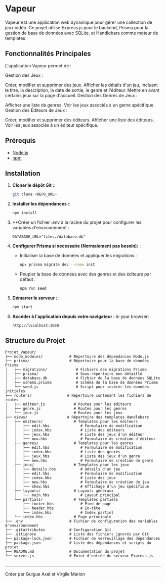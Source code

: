 # Vapeur
Vapeur est une application web dynamique pour gérer une collection de jeux vidéo. Ce projet utilise Express.js pour le backend, Prisma pour la gestion de base de données avec SQLite, et Handlebars comme moteur de templates.

## Fonctionnalités Principales
L'application Vapeur permet de :

Gestion des Jeux :

Créer, modifier et supprimer des jeux.
Afficher les détails d'un jeu, incluant le titre, la description, la date de sortie, le genre et l'éditeur.
Mettre en avant certains jeux sur la page d'accueil.
Gestion des Genres de Jeux :

Afficher une liste de genres.
Voir les jeux associés à un genre spécifique.
Gestion des Éditeurs de Jeux :

Créer, modifier et supprimer des éditeurs.
Afficher une liste des éditeurs.
Voir les jeux associés à un éditeur spécifique.
## Prérequis
- [Node.js](https://nodejs.org/)
- [npm](https://www.npmjs.com/)

## Installation

1. **Cloner le dépôt Git :**:

   ```bash
   git clone <REPO_URL>
   ```

2. **Installer les dépendances :**:

   ```bash
   npm install
   ```

3. **Créer un fichier .env à la racine du projet pour configurer les variables d'environnement :

   ```env
   DATABASE_URL="file:./database.db"
   ```

4. **Configurer Prisma si necessaire (Normalement pas besoin):** :

   - Initialiser la base de données et appliquer les migrations :
     
     ```bash
     npx prisma migrate dev --name init
     ```

   - Peupler la base de données avec des genres et des éditeurs par défaut :
     
     ```bash
     npm run seed
     ```

5. **Démarrer le serveur :** :

   ```bash
   npm start
   ```

6. **Accéder à l'application depuis votre navigateur :** in your browser:

   ```
   http://localhost:3008
   ```

## Structure du Projet

```
Projet_Vapeur/
├── node_modules/            # Répertoire des dépendances Node.js
├── prisma/                  # Répertoire pour la base de données Prisma
│   ├── migrations/             # Fichiers des migrations Prisma
│   ├── prisma/                 # Sous-répertoire non détaillé
│   ├── database.db             # Fichier de la base de données SQLite
│   ├── schema.prisma           # Schéma de la base de données Prisma
│   └── seed.js                 # Script pour insérer les données initiales
├── routers/                # Répertoire contenant les fichiers de routes
│   ├── editeur.js             # Routes pour les éditeurs
│   ├── genre.js               # Routes pour les genres
│   └── jeux.js                # Routes pour les jeux
├── views/                  # Répertoire des templates Handlebars
│   ├── editeurs/              # Templates pour les éditeurs
│   │   ├── edit.hbs              # Formulaire de modification
│   │   ├── index.hbs             # Liste des éditeurs
│   │   ├── jeux.hbs              # Liste des jeux d'un éditeur
│   │   └── new.hbs               # Formulaire de création d'éditeur
│   ├── genres/                # Templates pour les genres
│   │   ├── edit.hbs              # Formulaire de modification
│   │   ├── index.hbs             # Liste des genres
│   │   ├── jeux.hbs              # Liste des jeux d'un genre
│   │   └── new.hbs               # Formulaire de création de genre
│   ├── jeux/                  # Templates pour les jeux
│   │   ├── details.hbs           # Détails d'un jeu
│   │   ├── edit.hbs              # Formulaire de modification
│   │   ├── index.hbs             # Liste des jeux
│   │   ├── new.hbs               # Formulaire de création de jeu
│   │   └── show.hbs              # Affichage d'un jeu spécifique
│   ├── layouts/               # Layouts généraux
│   │   └── main.hbs              # Layout principal
│   └── partials/              # Templates partiels
│       ├── footer.hbs            # Pied de page
│       ├── header.hbs            # En-tête
│       └── index.hbs             # Index partiel
│   └── index.hbs              # Page principale
├── .env                     # Fichier de configuration des variables d'environnement
├── .gitattributes           # Configuration Git
├── .gitignore               # Liste des fichiers ignorés par Git
├── package-lock.json        # Fichier de verrouillage des dépendances
├── package.json             # Liste des dépendances et scripts du projet
├── README.md                # Documentation du projet
└── server.js                # Point d'entrée du serveur Express.js


```


---

Créer par Guigue Axel et Virgile Marion

